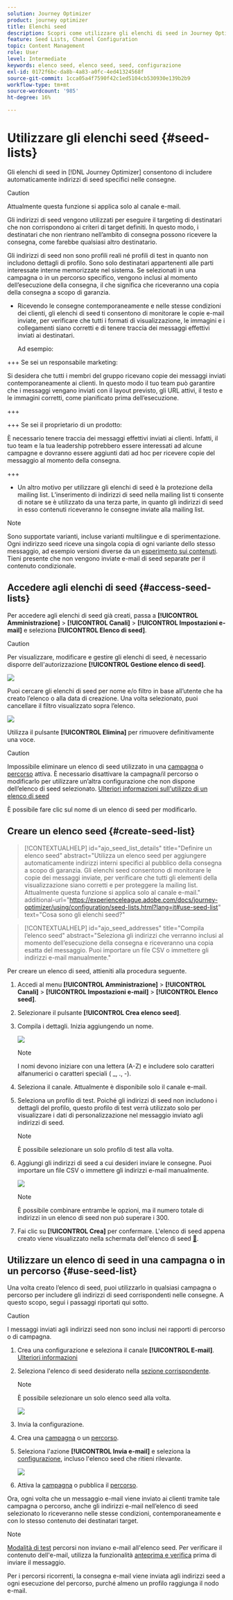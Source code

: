 ```yaml
---
solution: Journey Optimizer
product: journey optimizer
title: Elenchi seed
description: Scopri come utilizzare gli elenchi di seed in Journey Optimizer
feature: Seed Lists, Channel Configuration
topic: Content Management
role: User
level: Intermediate
keywords: elenco seed, elenco seed, seed, configurazione
exl-id: 0172f6bc-da8b-4a83-a0fc-4ed41324568f
source-git-commit: 1cca05a4f7590f42c1ed5104cb530930e139b2b9
workflow-type: tm+mt
source-wordcount: '985'
ht-degree: 16%

---
```


# Utilizzare gli elenchi seed {#seed-lists}

Gli elenchi di seed in [!DNL Journey Optimizer] consentono di includere automaticamente indirizzi di seed specifici nelle consegne.

>[!CAUTION]
>
>Attualmente questa funzione si applica solo al canale e-mail.

Gli indirizzi di seed vengono utilizzati per eseguire il targeting di destinatari che non corrispondono ai criteri di target definiti. In questo modo, i destinatari che non rientrano nell’ambito di consegna possono ricevere la consegna, come farebbe qualsiasi altro destinatario.

Gli indirizzi di seed non sono profili reali né profili di test in quanto non includono dettagli di profilo. Sono solo destinatari appartenenti alle parti interessate interne memorizzate nel sistema. Se selezionati in una campagna o in un percorso specifico, vengono inclusi al momento dell’esecuzione della consegna, il che significa che riceveranno una copia della consegna a scopo di garanzia.

* Ricevendo le consegne contemporaneamente e nelle stesse condizioni dei clienti, gli elenchi di seed ti consentono di monitorare le copie e-mail inviate, per verificare che tutti i formati di visualizzazione, le immagini e i collegamenti siano corretti e di tenere traccia dei messaggi effettivi inviati ai destinatari.

  Ad esempio:

+++ Se sei un responsabile marketing:

  Si desidera che tutti i membri del gruppo ricevano copie dei messaggi inviati contemporaneamente ai clienti. In questo modo il tuo team può garantire che i messaggi vengano inviati con il layout previsto, gli URL attivi, il testo e le immagini corretti, come pianificato prima dell’esecuzione.

+++

+++ Se sei il proprietario di un prodotto:

  È necessario tenere traccia dei messaggi effettivi inviati ai clienti. Infatti, il tuo team e la tua leadership potrebbero essere interessati ad alcune campagne e dovranno essere aggiunti dati ad hoc per ricevere copie del messaggio al momento della consegna.

+++

* Un altro motivo per utilizzare gli elenchi di seed è la protezione della mailing list. L’inserimento di indirizzi di seed nella mailing list ti consente di notare se è utilizzato da una terza parte, in quanto gli indirizzi di seed in esso contenuti riceveranno le consegne inviate alla mailing list.

>[!NOTE]
>
>Sono supportate varianti, incluse varianti multilingue e di sperimentazione. Ogni indirizzo seed riceve una singola copia di ogni variante dello stesso messaggio, ad esempio versioni diverse da un [esperimento sui contenuti](../content-management/get-started-experiment.md). Tieni presente che non vengono inviate e-mail di seed separate per il contenuto condizionale.

## Accedere agli elenchi di seed {#access-seed-lists}

Per accedere agli elenchi di seed già creati, passa a **[!UICONTROL Amministrazione]** > **[!UICONTROL Canali]** > **[!UICONTROL Impostazioni e-mail]** e seleziona **[!UICONTROL Elenco di seed]**.

<!--
>[!CAUTION]
>
>Permissions to view, export and manage the seed lists are restricted to [Journey Administrators](../administration/ootb-product-profiles.md#journey-administrator). Learn more about managing [!DNL Journey Optimizer] users' access rights in [this section](../administration/permissions-overview.md).-->

>[!CAUTION]
>
>Per visualizzare, modificare e gestire gli elenchi di seed, è necessario disporre dell&#39;autorizzazione **[!UICONTROL Gestione elenco di seed]**.

![](assets/seed-list-access.png)

Puoi cercare gli elenchi di seed per nome e/o filtro in base all’utente che ha creato l’elenco o alla data di creazione. Una volta selezionato, puoi cancellare il filtro visualizzato sopra l’elenco.

![](assets/seed-list-filtering.png)

Utilizza il pulsante **[!UICONTROL Elimina]** per rimuovere definitivamente una voce.

>[!CAUTION]
>
>Impossibile eliminare un elenco di seed utilizzato in una [campagna](../campaigns/review-activate-campaign.md) o [percorso](../building-journeys/publishing-the-journey.md) attiva. È necessario disattivare la campagna/il percorso o modificarlo per utilizzare un’altra configurazione che non dispone dell’elenco di seed selezionato. [Ulteriori informazioni sull&#39;utilizzo di un elenco di seed](#use-seed-list)

È possibile fare clic sul nome di un elenco di seed per modificarlo. <!--Use the **[!UICONTROL Edit]** button to edit a seed list.-->

## Creare un elenco seed {#create-seed-list}

>[!CONTEXTUALHELP]
>id="ajo_seed_list_details"
>title="Definire un elenco seed"
>abstract="Utilizza un elenco seed per aggiungere automaticamente indirizzi interni specifici al pubblico della consegna a scopo di garanzia. Gli elenchi seed consentono di monitorare le copie dei messaggi inviate, per verificare che tutti gli elementi della visualizzazione siano corretti e per proteggere la mailing list. Attualmente questa funzione si applica solo al canale e-mail."
>additional-url="https://experienceleague.adobe.com/docs/journey-optimizer/using/configuration/seed-lists.html?lang=it#use-seed-list" text="Cosa sono gli elenchi seed?"

>[!CONTEXTUALHELP]
>id="ajo_seed_addresses"
>title="Compila l’elenco seed"
>abstract="Seleziona gli indirizzi che verranno inclusi al momento dell’esecuzione della consegna e riceveranno una copia esatta del messaggio. Puoi importare un file CSV o immettere gli indirizzi e-mail manualmente."

Per creare un elenco di seed, attieniti alla procedura seguente.

1. Accedi al menu **[!UICONTROL Amministrazione]** > **[!UICONTROL Canali]** > **[!UICONTROL Impostazioni e-mail]** > **[!UICONTROL Elenco seed]**.

1. Selezionare il pulsante **[!UICONTROL Crea elenco seed]**.

   <!--![](assets/seed-list-create-button.png)-->

1. Compila i dettagli. Inizia aggiungendo un nome.

   ![](assets/seed-list-details.png)

   >[!NOTE]
   >
   >I nomi devono iniziare con una lettera (A-Z) e includere solo caratteri alfanumerici o caratteri speciali ( _, ., -).

1. Seleziona il canale. Attualmente è disponibile solo il canale e-mail.

1. Seleziona un profilo di test. Poiché gli indirizzi di seed non includono i dettagli del profilo, questo profilo di test verrà utilizzato solo per visualizzare i dati di personalizzazione nel messaggio inviato agli indirizzi di seed.

   >[!NOTE]
   >
   >È possibile selezionare un solo profilo di test alla volta.

1. Aggiungi gli indirizzi di seed a cui desideri inviare le consegne. Puoi importare un file CSV o immettere gli indirizzi e-mail manualmente.

   ![](assets/seed-list-email-addresses.png)

   >[!NOTE]
   >
   >È possibile combinare entrambe le opzioni, ma il numero totale di indirizzi in un elenco di seed non può superare i 300.

1. Fai clic su **[!UICONTROL Crea]** per confermare. L&#39;elenco di seed appena creato viene visualizzato nella schermata dell&#39;elenco di seed [&#128279;](#access-seed-lists).

## Utilizzare un elenco di seed in una campagna o in un percorso {#use-seed-list}

Una volta creato l’elenco di seed, puoi utilizzarlo in qualsiasi campagna o percorso per includere gli indirizzi di seed corrispondenti nelle consegne. A questo scopo, segui i passaggi riportati qui sotto.

>[!CAUTION]
>
>I messaggi inviati agli indirizzi seed non sono inclusi nei rapporti di percorso o di campagna.

1. Crea una configurazione e seleziona il canale **[!UICONTROL E-mail]**. [Ulteriori informazioni](../email/email-settings.md)

1. Seleziona l&#39;elenco di seed desiderato nella [sezione corrispondente](../email/email-settings.md#seed-list).

   >[!NOTE]
   >
   >È possibile selezionare un solo elenco seed alla volta.

   ![](assets/seed-list-surface.png)

1. Invia la configurazione.

1. Crea una [campagna](../campaigns/create-campaign.md) o un [percorso](../building-journeys/journey-gs.md).

1. Seleziona l&#39;azione **[!UICONTROL Invia e-mail]** e seleziona la [configurazione](channel-surfaces.md), incluso l&#39;elenco seed che ritieni rilevante.

   ![](assets/seed-list-campaign-email.png)

1. Attiva la [campagna](../campaigns/review-activate-campaign.md) o pubblica il [percorso](../building-journeys/publishing-the-journey.md).

Ora, ogni volta che un messaggio e-mail viene inviato ai clienti tramite tale campagna o percorso, anche gli indirizzi e-mail nell’elenco di seed selezionato lo riceveranno nelle stesse condizioni, contemporaneamente e con lo stesso contenuto dei destinatari target.

>[!NOTE]
>
>[Modalità di test](../building-journeys/testing-the-journey.md) percorsi non inviano e-mail all&#39;elenco seed. Per verificare il contenuto dell&#39;e-mail, utilizza la funzionalità [anteprima e verifica](../content-management/preview-test.md) prima di inviare il messaggio.
>
>Per i percorsi ricorrenti, la consegna e-mail viene inviata agli indirizzi seed a ogni esecuzione del percorso, purché almeno un profilo raggiunga il nodo e-mail.
